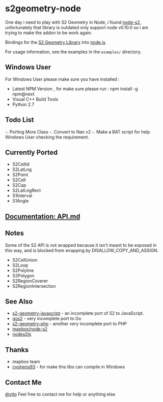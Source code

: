 # s2geometry-node

One day i need to play with S2 Geometry in Node, i found [node-s2](https://github.com/uber/node-s2), unfortunately that library is outdated only support node v0.10.0 so i am trying to make the  addon to be work again.

Bindings for the [S2 Geometry Library](https://code.google.com/p/s2-geometry-library/) into
[node.js](http://nodejs.org/).

For usage information, see the examples in the `examples/` directory.

## Windows User
For Windows User please make sure you have installed :
* Latest NPM Version , for make sure please run : npm install -g npm@next
* Visual C++ Build Tools
* Python 2.7

## Todo List 
-. Porting More Class
-. Convert to Nan v2
-. Make  a BAT script for help Windows User checking the requirement.


## Currently Ported
* S2CellId 
* S2LatLng
* S2Point
* S2Cell
* S2Cap
* S2LatLngRect
* S1Interval
* S1Angle

## [Documentation: API.md](API.md)

## Notes

Some of the S2 API is not wrapped because it isn't meant to be exposed in this way, and is blocked from wrapping by DISALLOW_COPY_AND_ASSIGN.

* S2CellUnion
* S2Loop
* S2Polyline
* S2Polygon
* S2RegionCoverer
* S2RegionIntersection

## See Also

* [s2-geometry-javascript](https://github.com/jonatkins/s2-geometry-javascript) - an incomplete port of S2 to JavaScript.
* [gos2](https://code.google.com/p/gos2/) - very incomplete port to Go
* [s2-geometry-php](https://github.com/eelf/s2-geometry-library-php) - another very incomplete port to PHP
* [mapbox/node-s2](https://github.com/mapbox/node-s2)
* [nodes2ts](https://github.com/vekexasia/nodes2-ts)

## Thanks
* mapbox team
* [cypherix93](https://github.com/cypherix93) - for make this libs can compile in Windows

## Contact Me 
[@vito](mailto:wangye@xiaomi.com) Feel free to contact me for help or anything else

